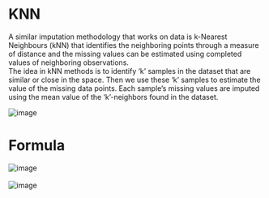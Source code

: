 <h1>KNN</h1>

<p>
  A similar imputation methodology that works on data is k-Nearest Neighbours (kNN) that identifies the neighboring points through a measure of distance and the missing values can be estimated using completed values of neighboring observations.
  <br>
  The idea in kNN methods is to identify ‘k’ samples in the dataset that are similar or close in the space. Then we use these ‘k’ samples to estimate the value of the missing data points. Each sample’s missing values are imputed using the mean value of the ‘k’-neighbors found in the dataset.
  
  ![image](https://user-images.githubusercontent.com/89294557/187115556-f240f34d-d873-43f7-9c94-b07e49ad9039.png)

  
</p>


<p>
  <h1>Formula</h1>
  
  ![image](https://user-images.githubusercontent.com/89294557/187115682-19346023-896c-42eb-bbbf-914b0e911603.png)
  <br><br>
  ![image](https://user-images.githubusercontent.com/89294557/187115751-a239cd81-2fb6-4efa-b78e-9fc46bb51749.png)



</p>
